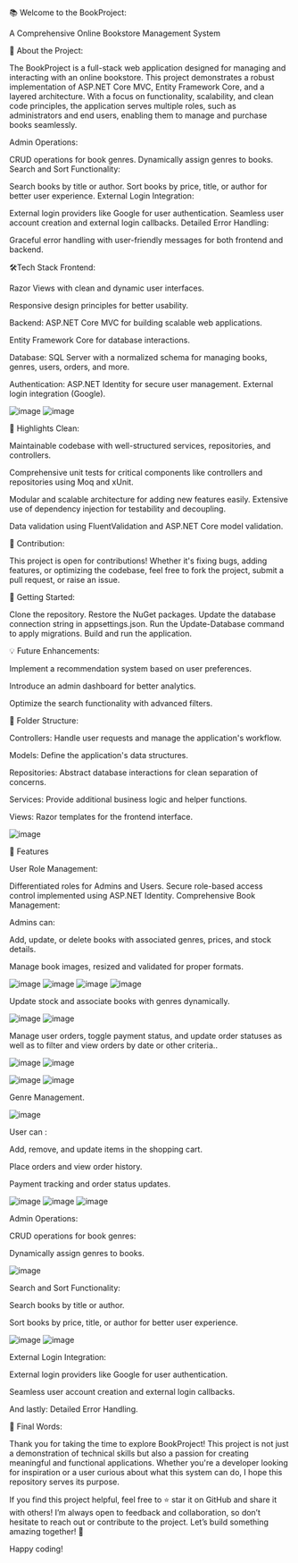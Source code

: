 📚 Welcome to the BookProject:

A Comprehensive Online Bookstore Management System

🌟 About the Project:

The BookProject is a full-stack web application designed for managing and interacting with an online bookstore. This project demonstrates a robust implementation of ASP.NET Core MVC, Entity Framework Core, and a layered architecture. With a focus on functionality, scalability, and clean code principles, the application serves multiple roles, such as administrators and end users, enabling them to manage and purchase books seamlessly.

Admin Operations:

CRUD operations for book genres. Dynamically assign genres to books. Search and Sort Functionality:

Search books by title or author. Sort books by price, title, or author for better user experience. External Login Integration:

External login providers like Google for user authentication. Seamless user account creation and external login callbacks. Detailed Error Handling:

Graceful error handling with user-friendly messages for both frontend and backend. 

🛠️Tech Stack Frontend: 

Razor Views with clean and dynamic user interfaces.

Responsive design principles for better usability.

Backend: ASP.NET Core MVC for building scalable web applications.

Entity Framework Core for database interactions.

Database: SQL Server with a normalized schema for managing books, genres, users, orders, and more.

Authentication: ASP.NET Identity for secure user management. External login integration (Google). 

![image](https://github.com/user-attachments/assets/496106e6-ea68-401c-9301-0cc37fb5d2dd)
![image](https://github.com/user-attachments/assets/e8cc9181-675f-4bcb-8f1d-a2aba94342ce)

🎯 Highlights Clean: 

Maintainable codebase with well-structured services, repositories, and controllers.

Comprehensive unit tests for critical components like controllers and repositories using Moq and xUnit.

Modular and scalable architecture for adding new features easily. Extensive use of dependency injection for testability and decoupling.

Data validation using FluentValidation and ASP.NET Core model validation.

🤝 Contribution:

This project is open for contributions! Whether it's fixing bugs, adding features, or optimizing the codebase, feel free to fork the project, submit a pull request, or raise an issue.

🚀 Getting Started:

Clone the repository. Restore the NuGet packages. Update the database connection string in appsettings.json. Run the Update-Database command to apply migrations. Build and run the application.

💡 Future Enhancements:

Implement a recommendation system based on user preferences.

Introduce an admin dashboard for better analytics.

Optimize the search functionality with advanced filters.

📂 Folder Structure:

Controllers: Handle user requests and manage the application's workflow.

Models: Define the application's data structures.

Repositories: Abstract database interactions for clean separation of concerns.

Services: Provide additional business logic and helper functions. 

Views: Razor templates for the frontend interface.

![image](https://github.com/user-attachments/assets/973c04f9-dc5f-4f52-af72-1dabb2e6fe60)

🔧 Features

User Role Management:

Differentiated roles for Admins and Users.
Secure role-based access control implemented using ASP.NET Identity.
Comprehensive Book Management:

Admins can:

Add, update, or delete books with associated genres, prices, and stock details.

Manage book images, resized and validated for proper formats.

![image](https://github.com/user-attachments/assets/e5dec3f1-8b21-41bd-bc7e-14740ce35372)
![image](https://github.com/user-attachments/assets/7f9d1eca-d6cb-44a5-abe1-4257a427b429)
![image](https://github.com/user-attachments/assets/e9707510-e20a-4122-ac39-139374167151)
![image](https://github.com/user-attachments/assets/21bd504a-5e96-4425-8f68-0070405fb12d)

Update stock and associate books with genres dynamically.

![image](https://github.com/user-attachments/assets/27ad33e0-8d36-48bb-85c4-81b030133c71)
![image](https://github.com/user-attachments/assets/0ec98535-ec79-4533-9c0c-a74edfd145c3)

Manage user orders, toggle payment status, and update order statuses as well as to filter and view orders by date or other criteria..

![image](https://github.com/user-attachments/assets/f726ed92-1a9c-4c30-b3fc-8f1644b8c164)
![image](https://github.com/user-attachments/assets/d22bed08-3e13-4b27-925c-ee56e5e12cdd)

![image](https://github.com/user-attachments/assets/297822bd-1021-47e3-8d61-21116f4e1c5a)
![image](https://github.com/user-attachments/assets/66693348-25eb-4ce0-9897-ec4007d51b09)

Genre Management.

![image](https://github.com/user-attachments/assets/451dd761-1475-4e25-a138-fa49a901670f)

User can :

Add, remove, and update items in the shopping cart.

Place orders and view order history.

Payment tracking and order status updates.

![image](https://github.com/user-attachments/assets/dcf4e3d8-b706-40ac-8d41-dd1fa26914e2)
![image](https://github.com/user-attachments/assets/bf57af6e-71ec-4a25-8a40-3e7f5c9d616e)
![image](https://github.com/user-attachments/assets/50ecb1c3-5c7f-4670-84e8-c704bec609e3)

Admin Operations:

CRUD operations for book genres:

Dynamically assign genres to books.

![image](https://github.com/user-attachments/assets/d44ec0cd-9acd-4c90-bc0f-a02a4e4951ec)

Search and Sort Functionality:

Search books by title or author.

Sort books by price, title, or author for better user experience.

![image](https://github.com/user-attachments/assets/7b8b5cea-0706-4892-9496-95084066f1eb)
![image](https://github.com/user-attachments/assets/63e4f672-4235-4251-bf7d-7390f7218ace)

External Login Integration:

External login providers like Google for user authentication.

Seamless user account creation and external login callbacks.

And lastly: Detailed Error Handling.

🎉 Final Words:

Thank you for taking the time to explore BookProject! This project is not just a demonstration of technical skills but also a passion for creating meaningful and functional applications. Whether you're a developer looking for inspiration or a user curious about what this system can do, I hope this repository serves its purpose.

If you find this project helpful, feel free to ⭐ star it on GitHub and share it with others! I’m always open to feedback and collaboration, so don’t hesitate to reach out or contribute to the project. Let’s build something amazing together! 🚀

Happy coding!

